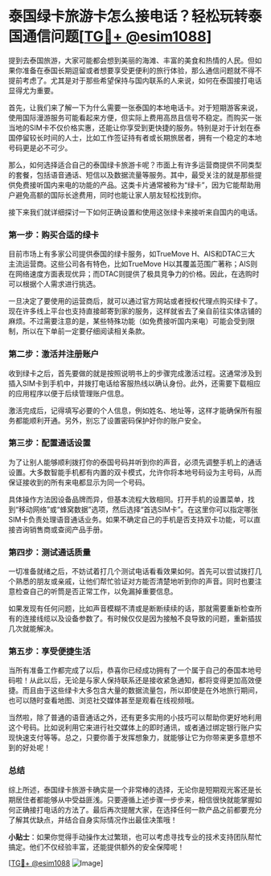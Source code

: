 # 泰国绿卡旅游卡怎么接电话？轻松玩转泰国通信问题[[TG💪+ @esim1088](https://t.me/s/esim1088)]

提到去泰国旅游，大家可能都会想到美丽的海滩、丰富的美食和热情的人民。但如果你准备在泰国长期逗留或者想要享受更便利的旅行体验，那么通信问题就不得不提前考虑了。尤其是对于那些希望保持与国内联系的人来说，如何在泰国接打电话显得尤为重要。

首先，让我们来了解一下为什么需要一张泰国的本地电话卡。对于短期游客来说，使用国际漫游服务可能看起来方便，但实际上费用高昂且信号不稳定。而购买一张当地的SIM卡不仅价格实惠，还能让你享受到更快捷的服务。特别是对于计划在泰国停留较长时间的人士，比如工作签证持有者或长期旅居者，拥有一个稳定的本地号码更是必不可少。

那么，如何选择适合自己的泰国绿卡旅游卡呢？市面上有许多运营商提供不同类型的套餐，包括语音通话、短信以及数据流量等服务。其中，最受关注的就是那些提供免费接听国内来电的功能的产品。这类卡片通常被称为“绿卡”，因为它能帮助用户避免高额的国际长途费用，同时也能让家人朋友轻松找到你。

接下来我们就详细探讨一下如何正确设置和使用这张绿卡来接听来自国内的电话。

### 第一步：购买合适的绿卡

目前市场上有多家公司提供泰国的绿卡服务，如TrueMove H、AIS和DTAC三大主流运营商。这些公司各有特色，比如TrueMove H以其覆盖范围广著称；AIS则在网络速度方面表现优异；而DTAC则提供了极具竞争力的价格。因此，在选购时可以根据个人需求进行挑选。

一旦决定了要使用的运营商后，就可以通过官方网站或者授权代理点购买绿卡了。现在许多线上平台也支持直接邮寄到家的服务，这样就省去了亲自前往实体店铺的麻烦。不过需要注意的是，某些特殊功能（如免费接听国内来电）可能会受到限制，所以在下单前一定要仔细阅读相关条款。

### 第二步：激活并注册账户

收到绿卡之后，首先要做的就是按照说明书上的步骤完成激活过程。这通常涉及到插入SIM卡到手机中，并拨打电话给客服热线以确认身份。此外，还需要下载相应的应用程序以便于后续管理账户信息。

激活完成后，记得填写必要的个人信息，例如姓名、地址等，这样才能确保所有服务都能顺利开通。另外，别忘了设置密码保护好你的账户安全。

### 第三步：配置通话设置

为了让别人能够顺利拨打你的泰国号码并听到你的声音，必须先调整手机上的通话设置。大多数智能手机都有内置的双卡模式，允许你将本地号码设为主号码，从而保证接收到的所有来电都显示为同一个号码。

具体操作方法因设备品牌而异，但基本流程大致相同。打开手机的设置菜单，找到“移动网络”或“蜂窝数据”选项，然后选择“首选SIM卡”。在这里你可以指定哪张SIM卡负责处理语音通话业务。如果不确定自己的手机是否支持双卡功能，可以直接咨询销售商或查阅产品手册。

### 第四步：测试通话质量

一切准备就绪之后，不妨试着打几个测试电话看看效果如何。首先可以尝试拨打几个熟悉的朋友或亲戚，让他们帮忙验证对方能否清楚地听到你的声音。同时也要注意检查自己的听筒是否正常工作，以免漏掉重要信息。

如果发现有任何问题，比如声音模糊不清或是断断续续的话，那就需要重新检查所有的连接线缆以及设备参数了。有时候仅仅是因为接触不良导致的问题，重新插拔几次就能解决。

### 第五步：享受便捷生活

当所有准备工作都完成了以后，恭喜你已经成功拥有了一个属于自己的泰国本地号码啦！从此以后，无论是与家人保持联系还是接收紧急通知，都将变得更加高效便捷。而且由于这些绿卡大多包含大量的数据流量包，所以即使是在外地旅行期间，也可以随时查看地图、浏览社交媒体甚至是观看在线视频哦。

当然啦，除了普通的语音通话之外，还有更多实用的小技巧可以帮助你更好地利用这个号码。比如说利用它来进行社交媒体上的即时通讯，或者通过绑定银行账户实现快速支付等等。总之，只要你善于发挥想象力，就能够让它为你带来更多意想不到的好处呢！

### 总结

综上所述，泰国绿卡旅游卡确实是一个非常棒的选择，无论你是短期观光客还是长期居住者都能够从中受益匪浅。只要遵循上述步骤一步步来，相信很快就能掌握如何正确接打电话的方法了。最后再次提醒大家，在选择任何一款产品之前都要充分了解其优缺点，并结合自身实际情况作出最佳决策哦！

**小贴士**：如果你觉得手动操作太过繁琐，也可以考虑寻找专业的技术支持团队帮忙搞定。他们不仅经验丰富，还能提供额外的安全保障呢！

[[TG💪+ @esim1088](https://t.me/s/esim1088) ![Image](https://i.postimg.cc/4NQfJmqS/Snipaste-2025-05-13-00-14-12.png)]